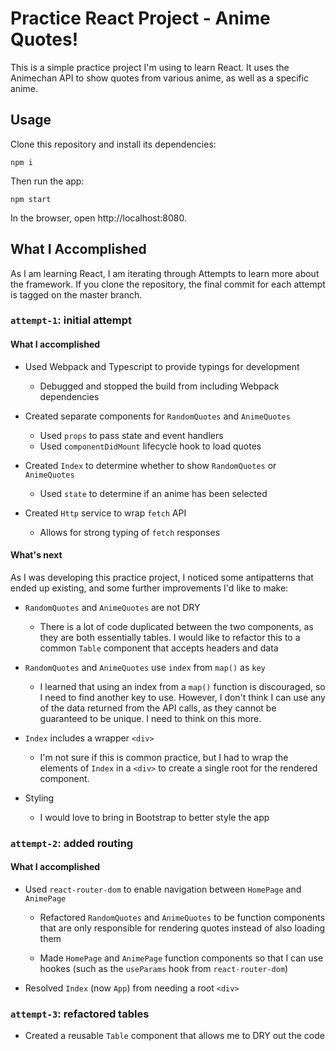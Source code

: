 # Practice React Project - Anime Quotes!

This is a simple practice project I'm using to learn React. It uses the Animechan API to show quotes from various anime, as well as a specific anime.

## Usage

Clone this repository and install its dependencies:

```
npm i
```

Then run the app:

```
npm start
```

In the browser, open http://localhost:8080.

## What I Accomplished

As I am learning React, I am iterating through Attempts to learn more about the framework. If you clone the repository, the final commit for each attempt is tagged on the master branch.

### `attempt-1`: initial attempt

#### What I accomplished

- Used Webpack and Typescript to provide typings for development

  - Debugged and stopped the build from including Webpack dependencies

- Created separate components for `RandomQuotes` and `AnimeQuotes`
  - Used `props` to pass state and event handlers
  - Used `componentDidMount` lifecycle hook to load quotes
- Created `Index` to determine whether to show `RandomQuotes` or `AnimeQuotes`
  - Used `state` to determine if an anime has been selected
- Created `Http` service to wrap `fetch` API
  - Allows for strong typing of `fetch` responses

#### What's next

As I was developing this practice project, I noticed some antipatterns that ended up existing, and some further improvements I'd like to make:

- `RandomQuotes` and `AnimeQuotes` are not DRY

  - There is a lot of code duplicated between the two components, as they are both essentially tables. I would like to refactor this to a common `Table` component that accepts headers and data

- `RandomQuotes` and `AnimeQuotes` use `index` from `map()` as `key`

  - I learned that using an index from a `map()` function is discouraged, so I need to find another key to use. However, I don't think I can use any of the data returned from the API calls, as they cannot be guaranteed to be unique. I need to think on this more.

- `Index` includes a wrapper `<div>`

  - I'm not sure if this is common practice, but I had to wrap the elements of `Index` in a `<div>` to create a single root for the rendered component.

- Styling
  - I would love to bring in Bootstrap to better style the app

### `attempt-2`: added routing

#### What I accomplished

- Used `react-router-dom` to enable navigation between `HomePage` and `AnimePage`

  - Refactored `RandomQuotes` and `AnimeQuotes` to be function components that are only responsible for rendering quotes instead of also loading them

  - Made `HomePage` and `AnimePage` function components so that I can use hookes (such as the `useParams` hook from `react-router-dom`)

- Resolved `Index` (now `App`) from needing a root `<div>`

### `attempt-3`: refactored tables

- Created a reusable `Table` component that allows me to DRY out the code
